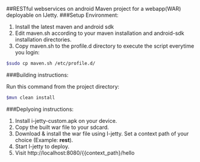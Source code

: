 ##RESTful webservices on android
Maven project for a webapp(WAR) deployable on IJetty.
###Setup Environment:

1. Install the latest maven and android sdk
2. Edit maven.sh according to your maven installation and android-sdk installation directories.
3. Copy maven.sh to the profile.d directory to execute the script everytime you login:
```sh
$sudo cp maven.sh /etc/profile.d/
```


###Building instructions:

Run this command from the project directory:
```sh
$mvn clean install
```

###Deplyoing instructions:

1. Install i-jetty-custom.apk on your device.
2. Copy the built war file to your sdcard.
3. Download & install the war file using I-jetty. Set a context path  of your choice (Example: **rest**).
4. Start I-jetty to deploy.
5. Visit http://localhost:8080/{{context_path}/hello

